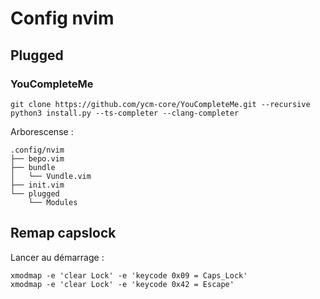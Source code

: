 # Config nvim
## Plugged
### YouCompleteMe
```
git clone https://github.com/ycm-core/YouCompleteMe.git --recursive
python3 install.py --ts-completer --clang-completer
```

Arborescense :
```
.config/nvim
├── bepo.vim
├── bundle
│   └── Vundle.vim
├── init.vim
└── plugged
    └── Modules
```

## Remap capslock

Lancer au démarrage :
```
xmodmap -e 'clear Lock' -e 'keycode 0x09 = Caps_Lock'
xmodmap -e 'clear Lock' -e 'keycode 0x42 = Escape'
```
